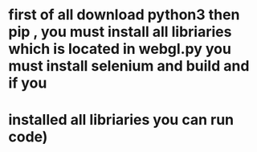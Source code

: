 # first of all download python3 then pip , you must install all libriaries which is located in webgl.py you must install selenium and build and if you 
# installed all libriaries you can run code)
